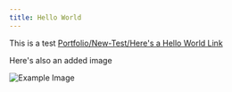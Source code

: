 ```yaml
---
title: Hello World
---
```


This is a test [Portfolio/New-Test/Here's a Hello World Link](Here's%20a%20Hello%20World%20Link.md)

Here's also an added image

![Example Image](Portfolio/Files/Hello.png)
